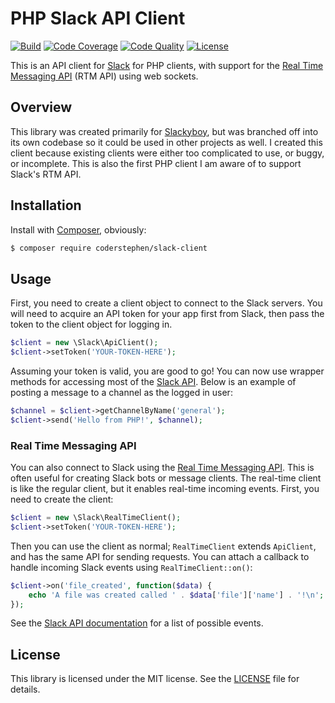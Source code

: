 # PHP Slack API Client
[![Build](https://img.shields.io/scrutinizer/build/g/coderstephen/slack-client.svg)](https://scrutinizer-ci.com/g/coderstephen/slack-client)
[![Code Coverage](https://img.shields.io/scrutinizer/coverage/g/coderstephen/slack-client.svg)](https://scrutinizer-ci.com/g/coderstephen/slack-client)
[![Code Quality](https://img.shields.io/scrutinizer/g/coderstephen/slack-client.svg)](https://scrutinizer-ci.com/g/coderstephen/slack-client)
[![License](https://img.shields.io/packagist/l/coderstephen/slack-client.svg)](https://packagist.org/packages/coderstephen/slack-client)

This is an API client for [Slack](http://slack.com) for PHP clients, with support for the [Real Time Messaging API](http://api.slack.com/rtm) (RTM API) using web sockets.

## Overview
This library was created primarily for [Slackyboy](https://github.com/coderstephen/slackyboy), but was branched off into its own codebase so it could be used in other projects as well. I created this client because existing clients were either too complicated to use, or buggy, or incomplete. This is also the first PHP client I am aware of to support Slack's RTM API.

## Installation
Install with [Composer](http://getcomposer.org), obviously:

```sh
$ composer require coderstephen/slack-client
```

## Usage
First, you need to create a client object to connect to the Slack servers. You will need to acquire an API token for your app first from Slack, then pass the token to the client object for logging in.

```php
$client = new \Slack\ApiClient();
$client->setToken('YOUR-TOKEN-HERE');
```

Assuming your token is valid, you are good to go! You can now use wrapper methods for accessing most of the [Slack API](http://api.slack.com). Below is an example of posting a message to a channel as the logged in user:

```php
$channel = $client->getChannelByName('general');
$client->send('Hello from PHP!', $channel);
```

### Real Time Messaging API
You can also connect to Slack using the [Real Time Messaging API](http://api.slack.com/rtm). This is often useful for creating Slack bots or message clients. The real-time client is like the regular client, but it enables real-time incoming events. First, you need to create the client:

```php
$client = new \Slack\RealTimeClient();
$client->setToken('YOUR-TOKEN-HERE');
```

Then you can use the client as normal; `RealTimeClient` extends `ApiClient`, and has the same API for sending requests. You can attach a callback to handle incoming Slack events using `RealTimeClient::on()`:

```php
$client->on('file_created', function($data) {
    echo 'A file was created called ' . $data['file']['name'] . '!\n';
});
```

See the [Slack API documentation](http://api.slack.com/events) for a list of possible events.

## License
This library is licensed under the MIT license. See the [LICENSE](LICENSE) file for details.
